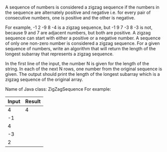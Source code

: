 A sequence of numbers is considered a zigzag sequence if the numbers in the sequence are alternately positive and negative i.e. for every pair of consecutive numbers, one is positive and the other is negative.

For example, -1 2 -9 8 -4 is a zigzag sequence, but -1 9 7 -3 8 -3 is not, because 9 and 7 are adjacent numbers, but both are positive. A zigzag sequence can start with either a positive or a negative number. A sequence of only one non-zero number is considered a zigzag sequence. For a given sequence of numbers, write an algorithm that will return the length of the longest subarray that represents a zigzag sequence.

In the first line of the input, the number N is given for the length of the string. In each of the next N rows, one number from the original sequence is given. The output should print the length of the longest subarray which is a zigzag sequence of the original array.


Name of Java class: ZigZagSequence
For example:

| Input         | Result        |
| ------------- | ------------- |
|   4           |  4            |
|  -1           |               |
|   4           |               |
|  -3           |               |
|   2           |               |

